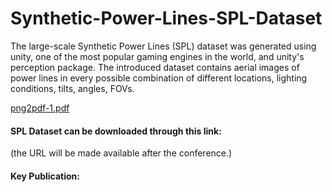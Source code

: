# Synthetic-Power-Lines-SPL-Dataset
The large-scale Synthetic Power Lines (SPL) dataset was generated using unity, one of the most popular gaming engines in the world, and unity's perception package. The introduced dataset contains aerial images of power lines in every possible combination of different locations, lighting conditions, tilts, angles, FOVs.

[png2pdf-1.pdf](https://github.com/george-kalitsios/Synthetic-Power-Lines-SPL-Dataset/files/11542040/png2pdf-1.pdf)

#### **SPL Dataset** can be downloaded through this link: 
(the URL will be made available after the conference.)

#### Key Publication:

